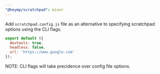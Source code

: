 ```yaml
---
"@heymp/scratchpad": minor
---
```


Add `scratchpad.config.js` file as an alternative to specifying scratchpad options
using the CLI flags.

```js
export default ({
  devtools: true,
  headless: false,
  url: 'https://www.google.com'
});
```

NOTE: CLI flags will take precidence over config file options.
